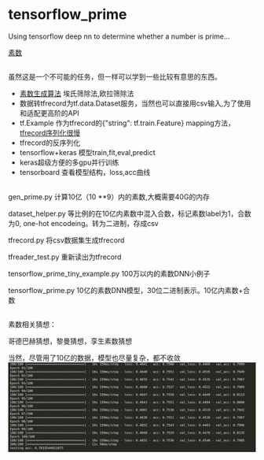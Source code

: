 # tensorflow_prime
Using tensorflow deep nn to determine whether a number is prime...

[素数](https://github.com/wangruichens/notes/blob/master/prime%20number/prime.pdf)

##

虽然这是一个不可能的任务，但一样可以学到一些比较有意思的东西。

* [素数生成算法](https://www.jianshu.com/p/7867517826e7) 埃氏筛除法,欧拉筛除法
* 数据转tfrecord为tf.data.Dataset服务，当然也可以直接用csv输入,为了使用和适配更高阶的API
* tf.Example 作为tfrecord的{"string": tf.train.Feature} mapping方法，[tfrecord序列化很慢](https://github.com/tensorflow/tensorflow/issues/16933)
* tfrecord的反序列化
* tensorflow+keras 模型train,fit,eval,predict
* keras超级方便的多gpu并行训练
* tensorboard 查看模型结构，loss,acc曲线

##

gen_prime.py 计算10亿（10 **9）内的素数,大概需要40G的内存

dataset_helper.py 等比例的在10亿内素数中混入合数，标记素数label为1，合数为0, one-hot encodeing。转为二进制，存成csv

tfrecord.py 将csv数据集生成tfrecord

tfreader_test.py 重新读出为tfrecord

tensorflow_prime_tiny_example.py 100万以内的素数DNN小例子

tensorflow_prime.py 10亿的素数DNN模型，30位二进制表示。10亿内素数+合数

##
素数相关猜想：

哥德巴赫猜想，黎曼猜想，孪生素数猜想

当然，尽管用了10亿的数据，模型也尽量复杂，都不收敛
![image](https://github.com/wangruichens/tensorflow_prime/blob/master/final.png)
